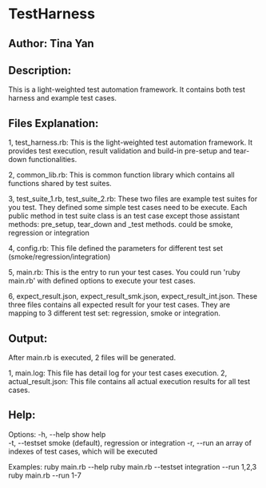 # TestHarness

Author:  Tina Yan
-------------------------------------------------

Description: 
-------------------------------------------------

This is a light-weighted test automation framework. It contains both test harness and example test cases.

Files Explanation:
-------------------------------------------------

1, test_harness.rb: This is the light-weighted test automation framework. It provides test execution, result validation and build-in pre-setup and tear-down functionalities.

2, common_lib.rb: This is common function library which contains all functions shared by test suites.

3, test_suite_1.rb, test_suite_2.rb: These two files are example test suites for you test. They defined some simple test cases need to be execute. Each public method in test suite class is an test case except those assistant methods: pre_setup, tear_down and <testset>_test methods. <testset> could be smoke, regression or integration

4, config.rb: This file defined the parameters for different test set (smoke/regression/integration)

5, main.rb:  This is the entry to run your test cases. You could run 'ruby main.rb' with defined options to execute your test cases.

6, expect_result.json, expect_result_smk.json, expect_result_int.json. These three files contains all expected result for your test cases. They are mapping to 3 different test set: regression, smoke or integration.

Output:
---------------------------------------------------
After main.rb is executed, 2 files will be generated. 

1, main.log: This file has detail log for your test cases execution.
2, actual_result.json: This file contains all actual execution results for all test cases.

Help:
---------------------------------------------------
Options:
           -h, --help                    show help  
           -t, --testset                 smoke (default), regression or integration
           -r, --run                     an array of indexes of test cases, which will be executed

Examples:
           ruby main.rb --help
           ruby main.rb --testset integration --run 1,2,3
           ruby main.rb --run 1-7
